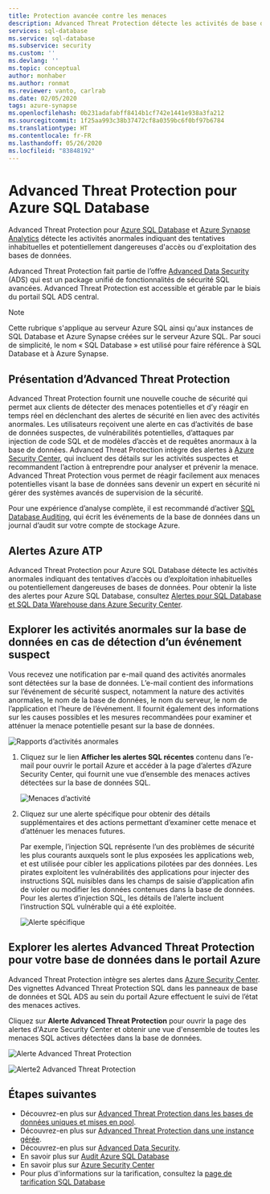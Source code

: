 ```yaml
---
title: Protection avancée contre les menaces
description: Advanced Threat Protection détecte les activités de base de données anormales qui indiquent la présence potentielle de menaces de sécurité dans Azure SQL Database.
services: sql-database
ms.service: sql-database
ms.subservice: security
ms.custom: ''
ms.devlang: ''
ms.topic: conceptual
author: monhaber
ms.author: ronmat
ms.reviewer: vanto, carlrab
ms.date: 02/05/2020
tags: azure-synapse
ms.openlocfilehash: 0b231adafabff8414b1cf742e1441e938a3fa212
ms.sourcegitcommit: 1f25aa993c38b37472cf8a0359bc6f0bf97b6784
ms.translationtype: HT
ms.contentlocale: fr-FR
ms.lasthandoff: 05/26/2020
ms.locfileid: "83848192"
---
```

# <a name="advanced-threat-protection-for-azure-sql-database"></a>Advanced Threat Protection pour Azure SQL Database

Advanced Threat Protection pour [Azure SQL Database](sql-database-technical-overview.md) et [Azure Synapse Analytics](../synapse-analytics/sql-data-warehouse/sql-data-warehouse-overview-what-is.md) détecte les activités anormales indiquant des tentatives inhabituelles et potentiellement dangereuses d'accès ou d'exploitation des bases de données.

Advanced Threat Protection fait partie de l’offre [Advanced Data Security](sql-database-advanced-data-security.md) (ADS) qui est un package unifié de fonctionnalités de sécurité SQL avancées. Advanced Threat Protection est accessible et gérable par le biais du portail SQL ADS central.

> [!NOTE]
> Cette rubrique s'applique au serveur Azure SQL ainsi qu'aux instances de SQL Database et Azure Synapse créées sur le serveur Azure SQL. Par souci de simplicité, le nom « SQL Database » est utilisé pour faire référence à SQL Database et à Azure Synapse.

## <a name="what-is-advanced-threat-protection"></a>Présentation d’Advanced Threat Protection

 Advanced Threat Protection fournit une nouvelle couche de sécurité qui permet aux clients de détecter des menaces potentielles et d’y réagir en temps réel en déclenchant des alertes de sécurité en lien avec des activités anormales. Les utilisateurs reçoivent une alerte en cas d’activités de base de données suspectes, de vulnérabilités potentielles, d’attaques par injection de code SQL et de modèles d’accès et de requêtes anormaux à la base de données. Advanced Threat Protection intègre des alertes à [Azure Security Center](https://azure.microsoft.com/services/security-center/), qui incluent des détails sur les activités suspectes et recommandent l’action à entreprendre pour analyser et prévenir la menace. Advanced Threat Protection vous permet de réagir facilement aux menaces potentielles visant la base de données sans devenir un expert en sécurité ni gérer des systèmes avancés de supervision de la sécurité.

Pour une expérience d’analyse complète, il est recommandé d’activer [SQL Database Auditing](sql-database-auditing.md), qui écrit les événements de la base de données dans un journal d’audit sur votre compte de stockage Azure.  

## <a name="advanced-threat-protection-alerts"></a>Alertes Azure ATP

Advanced Threat Protection pour Azure SQL Database détecte les activités anormales indiquant des tentatives d’accès ou d’exploitation inhabituelles ou potentiellement dangereuses de bases de données. Pour obtenir la liste des alertes pour Azure SQL Database, consultez [Alertes pour SQL Database et SQL Data Warehouse dans Azure Security Center](https://docs.microsoft.com/azure/security-center/alerts-reference#alerts-sql-db-and-warehouse).

## <a name="explore-anomalous-database-activities-upon-detection-of-a-suspicious-event"></a>Explorer les activités anormales sur la base de données en cas de détection d’un événement suspect

Vous recevez une notification par e-mail quand des activités anormales sont détectées sur la base de données. L’e-mail contient des informations sur l’événement de sécurité suspect, notamment la nature des activités anormales, le nom de la base de données, le nom du serveur, le nom de l’application et l’heure de l’événement. Il fournit également des informations sur les causes possibles et les mesures recommandées pour examiner et atténuer la menace potentielle pesant sur la base de données.

![Rapports d’activités anormales](./media/sql-database-threat-detection/anomalous_activity_report.png)

1. Cliquez sur le lien **Afficher les alertes SQL récentes** contenu dans l’e-mail pour ouvrir le portail Azure et accéder à la page d’alertes d’Azure Security Center, qui fournit une vue d’ensemble des menaces actives détectées sur la base de données SQL.

   ![Menaces d’activité](./media/sql-database-threat-detection/active_threats.png)

2. Cliquez sur une alerte spécifique pour obtenir des détails supplémentaires et des actions permettant d’examiner cette menace et d’atténuer les menaces futures.

   Par exemple, l’injection SQL représente l’un des problèmes de sécurité les plus courants auxquels sont le plus exposées les applications web, et est utilisée pour cibler les applications pilotées par des données. Les pirates exploitent les vulnérabilités des applications pour injecter des instructions SQL nuisibles dans les champs de saisie d’application afin de violer ou modifier les données contenues dans la base de données. Pour les alertes d’injection SQL, les détails de l’alerte incluent l’instruction SQL vulnérable qui a été exploitée.

   ![Alerte spécifique](./media/sql-database-threat-detection/specific_alert.png)

## <a name="explore-advanced-threat-protection-alerts-for-your-database-in-the-azure-portal"></a>Explorer les alertes Advanced Threat Protection pour votre base de données dans le portail Azure

Advanced Threat Protection intègre ses alertes dans [Azure Security Center](https://azure.microsoft.com/services/security-center/). Des vignettes Advanced Threat Protection SQL dans les panneaux de base de données et SQL ADS au sein du portail Azure effectuent le suivi de l’état des menaces actives.

Cliquez sur **Alerte Advanced Threat Protection** pour ouvrir la page des alertes d'Azure Security Center et obtenir une vue d'ensemble de toutes les menaces SQL actives détectées dans la base de données.

   ![Alerte Advanced Threat Protection](./media/sql-database-threat-detection/threat_detection_alert.png)

   ![Alerte2 Advanced Threat Protection](./media/sql-database-threat-detection/threat_detection_alert_atp.png)

## <a name="next-steps"></a>Étapes suivantes

- Découvrez-en plus sur [Advanced Threat Protection dans les bases de données uniques et mises en pool](sql-database-threat-detection.md).
- Découvrez-en plus sur [Advanced Threat Protection dans une instance gérée](sql-database-managed-instance-threat-detection.md).
- Découvrez-en plus sur [Advanced Data Security](sql-database-advanced-data-security.md).
- En savoir plus sur [Audit Azure SQL Database](sql-database-auditing.md)
- En savoir plus sur [Azure Security Center](https://docs.microsoft.com/azure/security-center/security-center-intro)
- Pour plus d'informations sur la tarification, consultez la [page de tarification SQL Database](https://azure.microsoft.com/pricing/details/sql-database/)  
